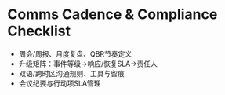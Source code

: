 # Comms Cadence & Compliance Checklist

- 周会/周报、月度复盘、QBR节奏定义
- 升级矩阵：事件等级→响应/恢复SLA→责任人
- 双语/跨时区沟通规则、工具与留痕
- 会议纪要与行动项SLA管理
